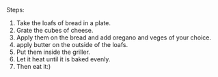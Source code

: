 Steps:
1. Take the loafs of bread in a plate.
2. Grate the cubes of cheese.
3. Apply them on the bread and add oregano and veges of your choice.
4. apply butter on the outside of the loafs.
5. Put them inside the griller.
6. Let it heat until it is baked evenly.
7. Then eat it:)